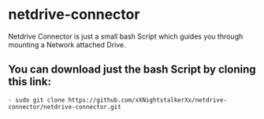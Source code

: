 # netdrive-connector
Netdrive Connector is just a small bash Script which guides you through mounting a Network attached Drive.

You can download just the bash Script by cloning this link:
-
    - sudo git clone https://github.com/xXNightstalkerXx/netdrive-connector/netdrive-connector.git
